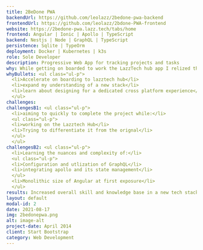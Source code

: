 ```yaml
---
title: 2BeDone PWA
backendUrl: https://github.com/leolazz/2bedone-pwa-backend
frontendUrl: https://github.com/leolazz/2bdone-PWA-frontend
website: https://2bedone-pwa.lazz.tech/tabs/home
frontend: Angular | Ionic | Apollo | TypeScript
backend: Nestjs | Node | GraphQL | TypeScript
persistence: Sqlite | TypeOrm
deployment: Docker | Kubernetes | k3s
role: Sole Developer
description: Progressive Web App for tracking projects and tasks
why: While getting on boarded to work the LazzTech hub app I relized that since it was alreadly to so far into development there would be aspects of this new stack I would not get exposure to so I decided to rebuild 2BeDone in the same stack to accelerate the onboarding increase my breadth of knowledge and experience in this new stack.
whyBullets: <ul class="ul-p">
  <li>Accelerate on boarding to lazztech hub</li>
  <li>expand my understanding of a new stack</li>
  <li>learn about designing for a dedicated cross platform experience</li>
  </ul>
challenges:
challengesB1: <ul class="ul-p">
  <li>aiming to quickly to complete the project while:</li>
  <ul class="ul-p">
  <li>working on the Lazztech Hub</li>
  <li>Trying to differentiate it from the orignal</li>
  </ul>
  </ul>
challengesB2: <ul class="ul-p">
  <li>Learning the nuances and complexity of:</li>
  <ul class="ul-p">
  <li>Configuration and utlization of GraphQL</li>
  <li>integrating apollo and its state management</li>
  </ul>
  <li>Monolithic size of Angular at first exposure</li>
  </ul>
results: Increased overall skill and knowledge base in a new tech stack while accelerating my onboarding process to the LazzTech Hub. Moreover, in this process I found my preffered stack.
layout: default
modal-id: 2
date: 2021-08-17
img: 2bedonepwa.png
alt: image-alt
project-date: April 2014
client: Start Bootstrap
category: Web Development
---
```

